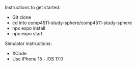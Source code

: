 Instructions to get started:
 - Git clone <git-url>
 - cd into comp4511-study-sphere/comp4511-study-sphere
 - npx expo install
 - npx expo start

 Simulator instructions:
 - XCode
 - Use iPhone 15 - iOS 17.0
